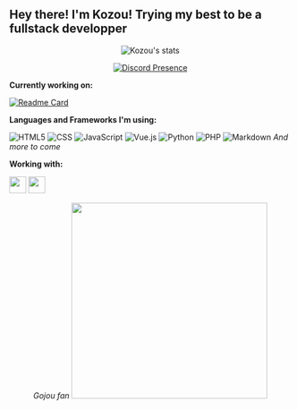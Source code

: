 ## **Hey there! I'm Kozou! Trying my best to be a fullstack developper**

<div align="center">

![Kozou's stats](https://github-readme-stats.vercel.app/api?username=kozou4ever&show_icons=true&theme=tokyonight)

</div>

<div align="center">

[![Discord Presence](https://lanyard-profile-readme.vercel.app/api/379362415428632576)](https://discord.com/users/379362415428632576)

</div>




**Currently working on:**

[![Readme Card](https://github-readme-stats.vercel.app/api/pin/?username=Kozou4ever&repo=yt-downloader)](https://github.com/Kozou4ever/YT-downloader)

**Languages and Frameworks I'm using:**

![HTML5](https://img.shields.io/badge/-HTML5-E34F26?logo=html5&logoColor=white)
![CSS](https://img.shields.io/badge/-CSS-1572B6?logo=css3&logoColor=white)
![JavaScript](https://img.shields.io/badge/-JavaScript-F7DF1E?logo=javascript&logoColor=black)
![Vue.js](https://img.shields.io/badge/-Vue.js-35495e?logo=vue.js&logoColor=#42b883)
![Python](https://img.shields.io/badge/-Python-306998?logo=python&logoColor=FFE873)
![PHP](https://img.shields.io/badge/-PHP-8993be?logo=php&logoColor=black)
![Markdown](https://img.shields.io/badge/-Markdown-000000?logo=markdown&logoColor=white)
*And more to come*

**Working with:**

<img src="https://framalibre.org/sites/default/files/leslogos/Visual_Studio_Code_1.18_icon.png" width=30> <img src="https://image.flaticon.com/icons/png/512/25/25231.png" width=30>


<div align="center">

*Gojou fan*
<img src="https://i.imgur.com/f83frkB.gif" width=350>

</div>
